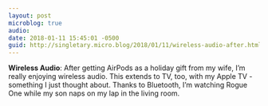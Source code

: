 ```yaml
---
layout: post
microblog: true
audio: 
date: 2018-01-11 15:45:01 -0500
guid: http://singletary.micro.blog/2018/01/11/wireless-audio-after.html
---
```

**Wireless Audio**: After getting AirPods as a holiday gift from my wife, I’m really enjoying wireless audio. This extends to TV, too, with my Apple TV - something I just thought about. Thanks to Bluetooth, I’m watching Rogue One while my son naps on my lap in the living room.
